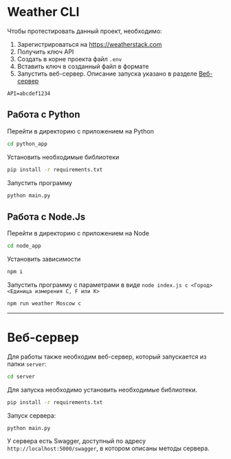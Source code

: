 # Weather CLI

Чтобы протестировать данный проект, необходимо:

1. Зарегистрироваться на <https://weatherstack.com>
2. Получить ключ API
3. Создать в корне проекта файл `.env`
4. Вставить ключ в созданный файл в формате
5. Запустить веб-сервер. Описание запуска указано в разделе [Веб-сервер](#веб-сервер)

```
API=abcdef1234
```

## Работа с Python

Перейти в директорию с приложением на Python

```sh
cd python_app
```

Установить необходимые библиотеки

```sh
pip install -r requirements.txt
```

Запустить программу

```sh
python main.py
```

## Работа с Node.Js

Перейти в директорию с приложением на Node

```sh
cd node_app
```

Установить зависимости

```sh
npm i
```

Запустить программу с параметрами в виде `node index.js c <Город> <Единица измерения C, F или K>`

```sh
npm run weather Moscow c
```

---

# Веб-сервер

Для работы также необходим веб-сервер, который запускается из папки `server`:
```sh
cd server
```
Для запуска необходимо установить необходимые библиотеки.
```sh
pip install -r requirements.txt
```
Запуск сервера:
```sh
python main.py
```
У сервера есть Swagger, доступный по адресу `http://localhost:5000/swagger`, в котором описаны методы сервера.
